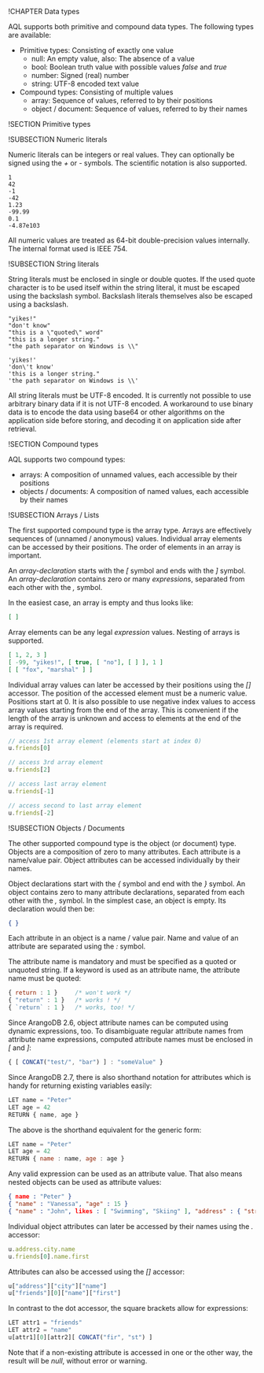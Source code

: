 !CHAPTER Data types

AQL supports both primitive and compound data types. The following types are
available:

- Primitive types: Consisting of exactly one value
  - null: An empty value, also: The absence of a value
  - bool: Boolean truth value with possible values *false* and *true*
  - number: Signed (real) number
  - string: UTF-8 encoded text value
- Compound types: Consisting of multiple values
  - array: Sequence of values, referred to by their positions
  - object / document: Sequence of values, referred to by their names

!SECTION Primitive types

!SUBSECTION Numeric literals

Numeric literals can be integers or real values. They can optionally be signed
using the *+* or *-* symbols. The scientific notation is also supported.

```
1
42
-1
-42
1.23
-99.99
0.1
-4.87e103
```

All numeric values are treated as 64-bit double-precision values internally.
The internal format used is IEEE 754.

!SUBSECTION String literals

String literals must be enclosed in single or double quotes. If the used quote
character is to be used itself within the string literal, it must be escaped
using the backslash symbol.  Backslash literals themselves also be escaped using
a backslash.

```
"yikes!"
"don't know"
"this is a \"quoted\" word"
"this is a longer string."
"the path separator on Windows is \\"

'yikes!'
'don\'t know'
'this is a longer string."
'the path separator on Windows is \\'
```

All string literals must be UTF-8 encoded. It is currently not possible to use
arbitrary binary data if it is not UTF-8 encoded. A workaround to use binary
data is to encode the data using base64 or other algorithms on the application
side before storing, and decoding it on application side after retrieval.

!SECTION Compound types

AQL supports two compound types:

- arrays: A composition of unnamed values, each accessible by their positions
- objects / documents: A composition of named values, each accessible by their names

!SUBSECTION Arrays / Lists

The first supported compound type is the array type. Arrays are effectively
sequences of (unnamed / anonymous) values. Individual array elements can be
accessed by their positions. The order of elements in an array is important.

An *array-declaration* starts with the *[* symbol and ends with the *]* symbol. An
*array-declaration* contains zero or many *expression*s, separated from each
other with the *,* symbol.

In the easiest case, an array is empty and thus looks like:

```json
[ ]
```

Array elements can be any legal *expression* values. Nesting of arrays is
supported.

```json
[ 1, 2, 3 ]
[ -99, "yikes!", [ true, [ "no"], [ ] ], 1 ]
[ [ "fox", "marshal" ] ]
```

Individual array values can later be accessed by their positions using the *[]*
accessor. The position of the accessed element must be a numeric
value. Positions start at 0. It is also possible to use negative index values
to access array values starting from the end of the array. This is convenient if
the length of the array is unknown and access to elements at the end of the array
is required.

```js
// access 1st array element (elements start at index 0)
u.friends[0]

// access 3rd array element
u.friends[2]

// access last array element
u.friends[-1]

// access second to last array element
u.friends[-2]
```

!SUBSECTION Objects / Documents

The other supported compound type is the object (or document) type. Objects are a
composition of zero to many attributes. Each attribute is a name/value pair.
Object attributes can be accessed individually by their names.

Object declarations start with the *{* symbol and end with the *}* symbol. An
object contains zero to many attribute declarations, separated from each other
with the *,* symbol.  In the simplest case, an object is empty. Its
declaration would then be:

```json
{ }
```


Each attribute in an object is a name / value pair. Name and value of an
attribute are separated using the *:* symbol.

The attribute name is mandatory and must be specified as a quoted or unquoted
string. If a keyword is used as an attribute name, the attribute name must be quoted:

```js
{ return : 1 }     /* won't work */
{ "return" : 1 }   /* works ! */
{ `return` : 1 }   /* works, too! */
```

Since ArangoDB 2.6, object attribute names can be computed using dynamic expressions, too.
To disambiguate regular attribute names from attribute name expressions, computed
attribute names must be enclosed in *[* and *]*:

```js
{ [ CONCAT("test/", "bar") ] : "someValue" }
```

Since ArangoDB 2.7, there is also shorthand notation for attributes which is handy for
returning existing variables easily:

```js
LET name = "Peter"
LET age = 42
RETURN { name, age }
```

The above is the shorthand equivalent for the generic form:

```js
LET name = "Peter"
LET age = 42
RETURN { name : name, age : age }
```

Any valid expression can be used as an attribute value. That also means nested
objects can be used as attribute values:

```json
{ name : "Peter" }
{ "name" : "Vanessa", "age" : 15 }
{ "name" : "John", likes : [ "Swimming", "Skiing" ], "address" : { "street" : "Cucumber lane", "zip" : "94242" } }
```

Individual object attributes can later be accessed by their names using the
*.* accessor:

```js
u.address.city.name
u.friends[0].name.first
```

Attributes can also be accessed using the *[]* accessor:

```js
u["address"]["city"]["name"]
u["friends"][0]["name"]["first"]
```

In contrast to the dot accessor, the square brackets allow for expressions:

```js
LET attr1 = "friends"
LET attr2 = "name"
u[attr1][0][attr2][ CONCAT("fir", "st") ]
```

Note that if a non-existing attribute is accessed in one or the other way,
the result will be *null*, without error or warning.
